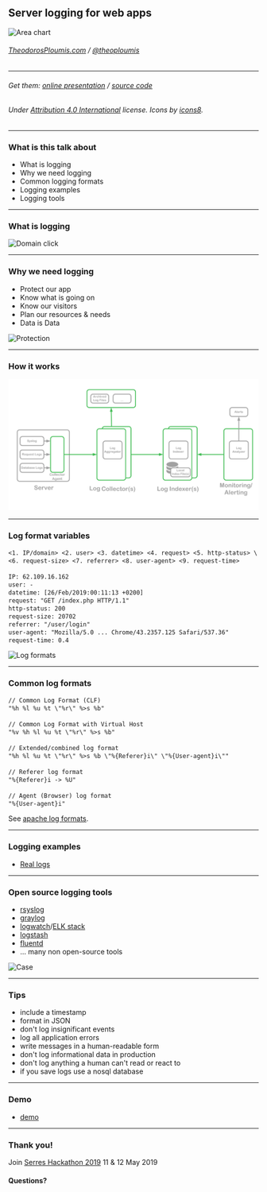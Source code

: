 
## Server logging for web apps

![Area chart](https://img.icons8.com/ios/250/eeeeee/area-chart.png)

<!-- #### [Meetup XXX](https://www.meetup.com/XXX) -->
<!-- npm install; npm start -->

###### [TheodorosPloumis.com](http://www.theodorosploumis.com/en) / [@theoploumis](http://twitter.com/theoploumis)
________________________

###### Get them: [online presentation](http://theodorosploumis.github.io/logging-presentation) / [source code](https://github.com/theodorosploumis/logging-presentation)

###### Under [Attribution 4.0 International](http://creativecommons.org/licenses/by/4.0/) license. Icons by [icons8](https://icons8.com).

---

### What is this talk about

- What is logging
- Why we need logging
- Common logging formats
- Logging examples
- Logging tools

---

### What is logging

![Domain click](https://png.icons8.com/carbon-copy/150/eeeeee/domain.png)

---

### Why we need logging
- Protect our app
- Know what is going on
- Know our visitors
- Plan our resources & needs
- Data is Data

![Protection](https://img.icons8.com/ios/150/eeeeee/hips.png)

---

### How it works

![Server logging diagram](images/logging-diagram.png)

---

### Log format variables
```
<1. IP/domain> <2. user> <3. datetime> <4. request> <5. http-status> \
<6. request-size> <7. referrer> <8. user-agent> <9. request-time>

IP: 62.109.16.162
user: -
datetime: [26/Feb/2019:00:11:13 +0200]
request: "GET /index.php HTTP/1.1"
http-status: 200
request-size: 20702
referrer: "/user/login"
user-agent: "Mozilla/5.0 ... Chrome/43.2357.125 Safari/537.36"
request-time: 0.4
```

![Log formats](https://img.icons8.com/ios/150/eeeeee/log.png)

---

### Common log formats
```
// Common Log Format (CLF)
"%h %l %u %t \"%r\" %>s %b"

// Common Log Format with Virtual Host
"%v %h %l %u %t \"%r\" %>s %b"

// Extended/combined log format
"%h %l %u %t \"%r\" %>s %b \"%{Referer}i\" \"%{User-agent}i\""

// Referer log format
"%{Referer}i -> %U"

// Agent (Browser) log format
"%{User-agent}i"
```

See [apache log formats](https://httpd.apache.org/docs/2.4/mod/mod_log_config.html).

---

### Logging examples

- [Real logs](#)

---

### Open source logging tools

- [rsyslog](https://www.rsyslog.com)
- [graylog](https://www.graylog.org)
- [logwatch](https://sourceforge.net/projects/logwatch)/[ELK stack](https://www.elastic.co/elk-stack)
- [logstash](https://github.com/elastic/logstash)
- [fluentd](https://www.fluentd.org)
- ... many non open-source tools

![Case](https://img.icons8.com/ios/150/eeeeee/toolbox.png)

---

### Tips

- include a timestamp
- format in JSON
- don't log insignificant events
- log all application errors
- write messages in a human-readable form
- don't log informational data in production
- don't log anything a human can't read or react to
- if you save logs use a nosql database

---

### Demo

- [demo](#)

---

### Thank you!

Join [Serres Hackathon 2019](http://hackathon.serrestech.gr) 11 & 12 May 2019

#### Questions?
